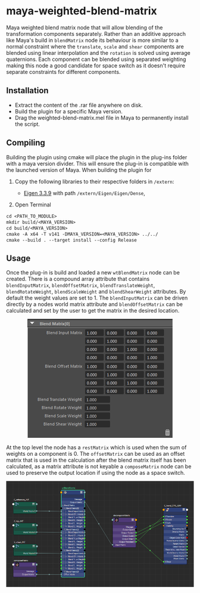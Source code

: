 # maya-weighted-blend-matrix
Maya weighted blend matrix node that will allow blending of the transformation
components separately. Rather than an additive approach like Maya's build in
`blendMatrix` node its behaviour is more similar to a normal constraint where 
the `translate`, `scale` and `shear` components are blended using linear 
interpolation and the `rotation` is solved using average quaternions. Each 
component can be blended using separated weighting making this node a good 
candidate for space switch as it doesn't require separate constraints for
different components.

## Installation
* Extract the content of the .rar file anywhere on disk.
* Build the plugin for a specific Maya version.
* Drag the weighted-blend-matrix.mel file in Maya to permanently install the script.

## Compiling
Building the plugin using cmake will place the plugin in the plug-ins folder 
with a maya version divider. This will ensure the plug-in is compatible with 
the launched version of Maya. When building the plugin for 

1. Copy the following libraries to their respective folders in `/extern`:
    - [Eigen 3.3.9](https://eigen.tuxfamily.org/) with path `/extern/Eigen/Eigen/Dense`,
 
2. Open Terminal
```
cd <PATH_TO_MODULE>
mkdir build/<MAYA_VERSION>
cd build/<MAYA_VERSION>
cmake -A x64 -T v141 -DMAYA_VERSION=<MAYA_VERSION> ../../
cmake --build . --target install --config Release
```

## Usage
Once the plug-in is build and loaded a new `wtBlendMatrix` node can be 
created. There is a compound array attribute that contains `blendInputMatrix`, 
`blendOffsetMatrix`, `blendTranslateWeight`, `blendRotateWeight`, 
`blendScaleWeight` and `blendShearWeight` attributes. By default the weight 
values are set to 1. The `blendInputMatrix` can be driven directly by a nodes 
world matrix attribute and `blendOffsetMatrix` can be calculated and set by 
the user to get the matrix in the desired location. 

<p align="center"><img src="icons/weighted-blend-matrix-compound-example.png?raw=true"></p>

At the top level the node has a `restMatrix` which is used when the sum of 
weights on a component is 0. The `offsetMatrix` can be used as an offset 
matrix that is used in the calculation after the blend matrix itself has been
calculated, as a matrix attribute is not keyable a `composeMatrix` node can 
be used to preserve the output location if using the node as a space switch.

<p align="center"><img src="icons/weighted-blend-matrix-network-example.png?raw=true"></p>
